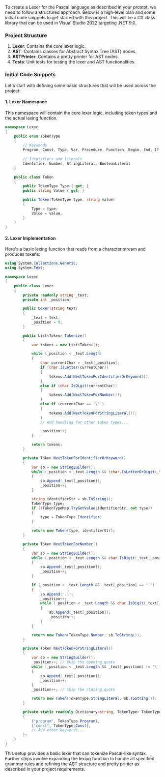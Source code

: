 ﻿ To create a Lexer for the Pascal language as described in your prompt, we need to follow a structured approach. Below is a high-level plan and some initial code snippets to get started with this project. This will be a C# class library that can be used in Visual Studio 2022 targeting .NET 9.0.

### Project Structure
1. **Lexer**: Contains the core lexer logic.
2. **AST**: Contains classes for Abstract Syntax Tree (AST) nodes.
3. **ASTPrinter**: Contains a pretty printer for AST nodes.
4. **Tests**: Unit tests for testing the lexer and AST functionalities.

### Initial Code Snippets
Let's start with defining some basic structures that will be used across the project:

#### 1. Lexer Namespace
This namespace will contain the core lexer logic, including token types and the actual lexing function.

```csharp
namespace Lexer
{
    public enum TokenType
    {
        // Keywords
        Program, Const, Type, Var, Procedure, Function, Begin, End, If, Then, Else, While, Do, Repeat, For, To, Downto, Case, Of, With, Goto, Not, And, Or, Div, Mod, In, Array, Record, Set, File, Of, Nil
        
        // Identifiers and literals
        Identifier, Number, StringLiteral, BooleanLiteral
    }

    public class Token
    {
        public TokenType Type { get; }
        public string Value { get; }

        public Token(TokenType type, string value)
        {
            Type = type;
            Value = value;
        }
    }
}
```

#### 2. Lexer Implementation
Here's a basic lexing function that reads from a character stream and produces tokens:

```csharp
using System.Collections.Generic;
using System.Text;

namespace Lexer
{
    public class Lexer
    {
        private readonly string _text;
        private int _position;

        public Lexer(string text)
        {
            _text = text;
            _position = 0;
        }

        public List<Token> Tokenize()
        {
            var tokens = new List<Token>();

            while (_position < _text.Length)
            {
                char currentChar = _text[_position];
                if (char.IsLetter(currentChar))
                {
                    tokens.Add(NextTokenForIdentifierOrKeyword());
                }
                else if (char.IsDigit(currentChar))
                {
                    tokens.Add(NextTokenForNumber());
                }
                else if (currentChar == '\'')
                {
                    tokens.Add(NextTokenForStringLiteral());
                }
                // Add handling for other token types...

                _position++;
            }

            return tokens;
        }

        private Token NextTokenForIdentifierOrKeyword()
        {
            var sb = new StringBuilder();
            while (_position < _text.Length && (char.IsLetterOrDigit(_text[_position]) || _text[_position] == '_'))
            {
                sb.Append(_text[_position]);
                _position++;
            }

            string identifierStr = sb.ToString();
            TokenType type;
            if (!TokenTypeMap.TryGetValue(identifierStr, out type))
            {
                type = TokenType.Identifier;
            }

            return new Token(type, identifierStr);
        }

        private Token NextTokenForNumber()
        {
            var sb = new StringBuilder();
            while (_position < _text.Length && char.IsDigit(_text[_position]))
            {
                sb.Append(_text[_position]);
                _position++;
            }

            if (_position < _text.Length && _text[_position] == '.')
            {
                sb.Append('.');
                _position++;
                while (_position < _text.Length && char.IsDigit(_text[_position]))
                {
                    sb.Append(_text[_position]);
                    _position++;
                }
            }

            return new Token(TokenType.Number, sb.ToString());
        }

        private Token NextTokenForStringLiteral()
        {
            var sb = new StringBuilder();
            _position++; // Skip the opening quote
            while (_position < _text.Length && _text[_position] != '\'')
            {
                sb.Append(_text[_position]);
                _position++;
            }
            _position++; // Skip the closing quote

            return new Token(TokenType.StringLiteral, sb.ToString());
        }

        private static readonly Dictionary<string, TokenType> TokenTypeMap = new Dictionary<string, TokenType>
        {
            {"program", TokenType.Program},
            {"const", TokenType.Const},
            // Add other keywords...
        };
    }
}
```

This setup provides a basic lexer that can tokenize Pascal-like syntax. Further steps involve expanding the lexing function to handle all specified grammar rules and refining the AST structure and pretty printer as described in your project requirements.